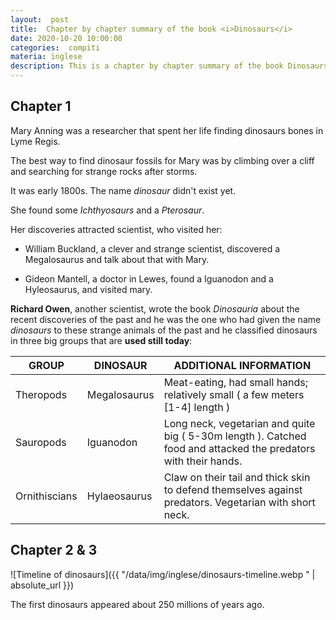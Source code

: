 ```yaml
---
layout:  post
title:  Chapter by chapter summary of the book <i>Dinosaurs</i>
date: 2020-10-20 10:00:00
categories:  compiti
materia: inglese
description: This is a chapter by chapter summary of the book Dinosaurs written by Oxford University. It's an online book shipped with B1 Language for Life, a book for the first year of high school used in Italy.
---
```

## Chapter 1

Mary Anning was a researcher that spent her life finding dinosaurs bones in Lyme Regis.

The best way to find dinosaur fossils for Mary was by climbing over a cliff and searching for strange rocks after storms. 

It was early 1800s. The name _dinosaur_ didn't exist yet.

She found some _Ichthyosaurs_ and a _Pterosaur_. 

Her discoveries attracted scientist, who visited her:

- William Buckland, a clever and strange scientist, discovered a Megalosaurus and talk about that with Mary. 

- Gideon Mantell, a doctor in Lewes, found a Iguanodon and a Hyleosaurus, and visited mary. 

**Richard Owen**, another scientist, wrote the book _Dinosauria_ about the recent discoveries of the past and he was the one who had given the name _dinosaurs_ to these strange animals of the past and he classified dinosaurs in three big groups that are **used still today**:

|GROUP|DINOSAUR|ADDITIONAL INFORMATION
|---|---|---|
Theropods|Megalosaurus|Meat-eating, had small hands; relatively small ( a few  meters [1-4] length )
Sauropods|Iguanodon|Long neck, vegetarian and quite big ( 5-30m length ). Catched food and attacked the predators with their hands.
Ornithiscians|Hylaeosaurus|Claw on their tail and thick skin to defend themselves against predators. Vegetarian with short neck.

## Chapter 2 & 3
![Timeline of dinosaurs]({{ "/data/img/inglese/dinosaurs-timeline.webp
" | absolute_url }})

The first dinosaurs appeared about 250 millions of years ago. 
